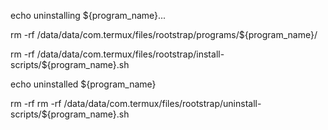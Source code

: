 echo uninstalling ${program_name}...

rm -rf /data/data/com.termux/files/rootstrap/programs/${program_name}/

rm -rf /data/data/com.termux/files/rootstrap/install-scripts/${program_name}.sh

echo uninstalled ${program_name}

rm -rf rm -rf /data/data/com.termux/files/rootstrap/uninstall-scripts/${program_name}.sh
